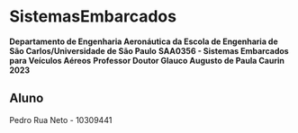 # SistemasEmbarcados

**Departamento de Engenharia Aeronáutica da Escola de Engenharia de São Carlos/Universidade de São Paulo**
**SAA0356 - Sistemas Embarcados para Veículos Aéreos**
**Professor Doutor Glauco Augusto de Paula Caurin**
**2023**

## Aluno

Pedro Rua Neto - 10309441

